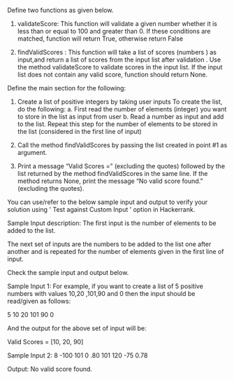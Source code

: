 Define two functions as given below.

1. validateScore: This function will validate a given number whether it is less than or equal to 100 and greater than 0. If these conditions are matched, function will return True, otherwise return False

2. findValidScores : This function will take a list of scores (numbers ) as input,and return a list of scores from the input list after validation . Use the method validateScore to validate scores in the input list. If the input list does not contain any valid score, function should return None.

Define the main section for the following:

1. Create a list of positive integers by taking user inputs
To create the list, do the following:
a. First read the number of elements (integer) you want to store in the list as input from user
b. Read a number as input and add to the list. Repeat this step for the number of elements to be stored in the list (considered in the first line of input)


2. Call the method findValidScores by passing the list created in point #1 as argument.

3. Print a message “Valid Scores =” (excluding the quotes) followed by the list returned by the method findValidScores in the same line. If the method returns None, print the message “No valid score found.” (excluding the quotes).


You can use/refer to the below sample input and output to verify your solution using ' Test against Custom Input ' option in Hackerrank. 

Sample Input description:
The first input is the number of elements to be added to the list.

The next set of inputs are the numbers to be added to the list one after another and is repeated for the number of elements given in the first line of input.
 
Check the sample input and output below.


Sample Input 1:
For example, if you want to create a list of 5 positive numbers with values 10,20 ,101,90 and 0
then the input should be read/given as follows:

5
10
20
101
90
0

And the output for the above set of input will be:

Valid Scores = [10, 20, 90]

Sample Input 2:
8
-100
101
0
.80
101
120
-75
0.78

Output:
No valid score found.
